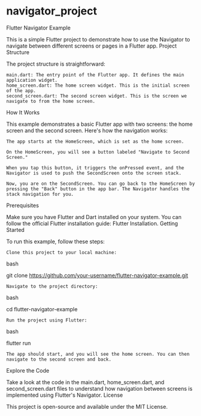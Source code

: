 # navigator_project
Flutter Navigator Example

This is a simple Flutter project to demonstrate how to use the Navigator to navigate between different screens or pages in a Flutter app.
Project Structure

The project structure is straightforward:

    main.dart: The entry point of the Flutter app. It defines the main application widget.
    home_screen.dart: The home screen widget. This is the initial screen of the app.
    second_screen.dart: The second screen widget. This is the screen we navigate to from the home screen.

How It Works

This example demonstrates a basic Flutter app with two screens: the home screen and the second screen. Here's how the navigation works:

    The app starts at the HomeScreen, which is set as the home screen.

    On the HomeScreen, you will see a button labeled "Navigate to Second Screen."

    When you tap this button, it triggers the onPressed event, and the Navigator is used to push the SecondScreen onto the screen stack.

    Now, you are on the SecondScreen. You can go back to the HomeScreen by pressing the "Back" button in the app bar. The Navigator handles the stack navigation for you.

Prerequisites

Make sure you have Flutter and Dart installed on your system. You can follow the official Flutter installation guide: Flutter Installation.
Getting Started

To run this example, follow these steps:

    Clone this project to your local machine:

bash

git clone https://github.com/your-username/flutter-navigator-example.git

    Navigate to the project directory:

bash

cd flutter-navigator-example

    Run the project using Flutter:

bash

flutter run

    The app should start, and you will see the home screen. You can then navigate to the second screen and back.

Explore the Code

Take a look at the code in the main.dart, home_screen.dart, and second_screen.dart files to understand how navigation between screens is implemented using Flutter's Navigator.
License

This project is open-source and available under the MIT License.
